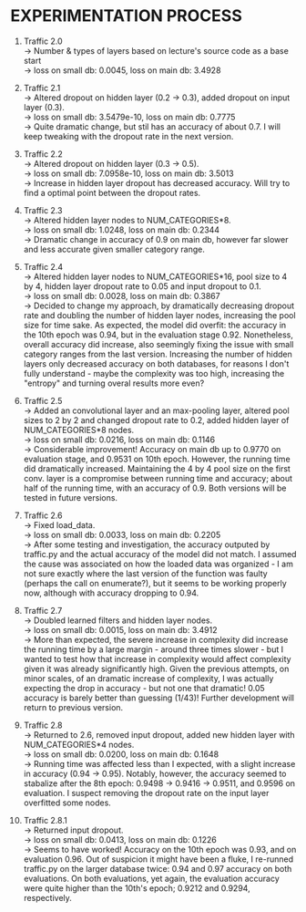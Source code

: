 # EXPERIMENTATION PROCESS  
  
1. Traffic 2.0  
    -> Number & types of layers based on lecture's source code as a base start  
    -> loss on small db: 0.0045, loss on main db: 3.4928  
  
2. Traffic 2.1  
    -> Altered dropout on hidden layer (0.2 -> 0.3),
       added dropout on input layer (0.3).  
    -> loss on small db: 3.5479e-10, loss on main db: 0.7775  
    -> Quite dramatic change, but stil has an accuracy of about 0.7. I will keep
       tweaking with the dropout rate in the next version.

3. Traffic 2.2  
    -> Altered dropout on hidden layer (0.3 -> 0.5).  
    -> loss on small db: 7.0958e-10, loss on main db: 3.5013  
    -> Increase in hidden layer dropout has decreased accuracy. Will try to find a optimal point between the dropout rates.
  
4. Traffic 2.3  
    -> Altered hidden layer nodes to NUM_CATEGORIES*8.  
    -> loss on small db: 1.0248, loss on main db: 0.2344  
    -> Dramatic change in accuracy of 0.9 on main db, however far slower and less accurate given smaller category range.  
  
5. Traffic 2.4  
    -> Altered hidden layer nodes to NUM_CATEGORIES*16, pool size to 4 by 4, hidden layer dropout rate to 0.05 and input dropout to 0.1.  
    -> loss on small db: 0.0028, loss on main db: 0.3867  
    -> Decided to change my approach, by dramatically decreasing dropout rate and doubling the number of hidden layer nodes, increasing the pool size for time sake. As expected, the model did overfit: the accuracy in the 10th epoch was 0.94, but in the evaluation stage 0.92. Nonetheless, overall accuracy did increase, also seemingly fixing the issue with small category ranges from the last version. Increasing the number of hidden layers only decreased accuracy on both databases, for reasons I don't fully understand - maybe the complexity was too high, increasing the "entropy" and turning overal results more even?  

6. Traffic 2.5  
    -> Added an convolutional layer and an max-pooling layer, altered pool sizes to 2 by 2 and changed dropout rate to 0.2, added hidden layer of NUM_CATEGORIES*8 nodes.  
    -> loss on small db: 0.0216, loss on main db: 0.1146  
    -> Considerable improvement! Accuracy on main db up to 0.9770 on evaluation stage, and 0.9531 on 10th epoch. However, the running time did dramatically increased. Maintaining the 4 by 4 pool size on the first conv. layer is a compromise between running time and accuracy; about half of the running time, with an accuracy of 0.9. Both versions will be tested in future versions.  

7. Traffic 2.6  
    -> Fixed load_data.  
    -> loss on small db: 0.0033, loss on main db: 0.2205  
    -> After some testing and investigation, the accuracy outputed by traffic.py and the actual accuracy of the model did not match. I assumed the cause was associated on how the loaded data was organized - I am not sure exactly where the last version of the function was faulty (perhaps the call on enumerate?), but it seems to be working properly now, although with accuracy dropping to 0.94.

8. Traffic 2.7  
    -> Doubled learned filters and hidden layer nodes.  
    -> loss on small db: 0.0015, loss on main db: 3.4912  
    -> More than expected, the severe increase in complexity did increase the running time by a large margin - around three times slower - but I wanted to test how that increase in complexity would affect complexity given it was already significantly high. Given the previous attempts, on minor scales, of an dramatic increase of complexity, I was actually expecting the drop in accuracy - but not one that dramatic! 0.05 accuracy is barely better than guessing (1/43)! Further development will return to previous version.

9. Traffic 2.8  
    -> Returned to 2.6, removed input dropout, added new hidden layer with NUM_CATEGORIES*4 nodes.  
    -> loss on small db: 0.0200, loss on main db: 0.1648  
    -> Running time was affected less than I expected, with a slight increase in accuracy (0.94 -> 0.95). Notably, however, the accuracy seemed to stabalize after the 8th epoch: 0.9498 -> 0.9416 -> 0.9511, and 0.9596 on evaluation. I suspect removing the dropout rate on the input layer overfitted some nodes.

10. Traffic 2.8.1  
    -> Returned input dropout.  
    -> loss on small db: 0.0413, loss on main db: 0.1226  
    -> Seems to have worked! Accuracy on the 10th epoch was 0.93, and on evaluation 0.96. Out of suspicion it might have been a fluke, I re-runned traffic.py on the larger database twice: 0.94 and 0.97 accuracy on both evaluations. On both evaluations, yet again, the evaluation accuracy were quite higher than the 10th's epoch; 0.9212 and 0.9294, respectively.  
